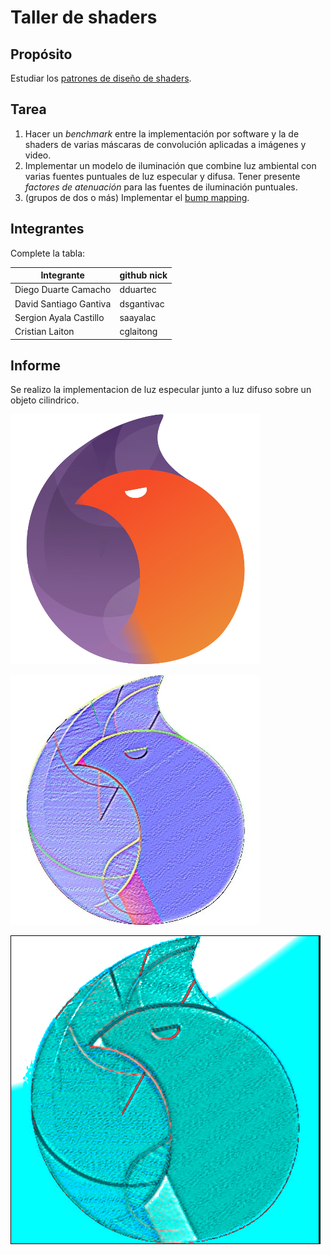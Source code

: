 # Taller de shaders

## Propósito

Estudiar los [patrones de diseño de shaders](http://visualcomputing.github.io/Shaders/#/4).

## Tarea

1. Hacer un _benchmark_ entre la implementación por software y la de shaders de varias máscaras de convolución aplicadas a imágenes y video.
2. Implementar un modelo de iluminación que combine luz ambiental con varias fuentes puntuales de luz especular y difusa. Tener presente _factores de atenuación_ para las fuentes de iluminación puntuales.
3. (grupos de dos o más) Implementar el [bump mapping](https://en.wikipedia.org/wiki/Bump_mapping).

## Integrantes

Complete la tabla:

| Integrante | github nick |
|------------|-------------|
|   Diego Duarte Camacho         |   dduartec          |
|   David Santiago Gantiva         |   dsgantivac          |
|   Sergion Ayala Castillo         |   saayalac         |
|   Cristian Laiton         |   cglaitong          |


## Informe

Se realizo la implementacion de luz especular junto a luz difuso sobre un objeto cilindrico.

![Image of elixir](https://github.com/aventurasvisuales2019-1/TalleresVisual/blob/master/Taller4/punto3/data/elixir.png)


![Image of Normal Vector mapping](https://github.com/aventurasvisuales2019-1/TalleresVisual/blob/master/Taller4/punto3/data/norm%20(copy).jpg)


![Image of elixir](https://github.com/aventurasvisuales2019-1/TalleresVisual/blob/master/Taller4/punto3/data/screenshot.png)



